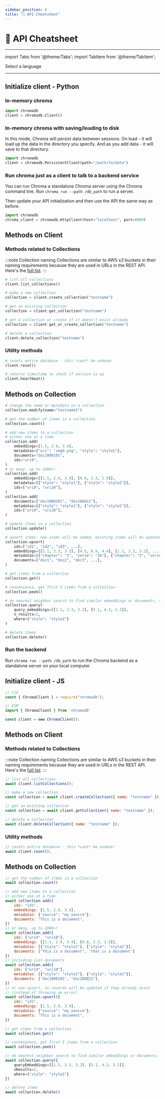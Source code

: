 ```yaml
---
sidebar_position: 6
title: "📖 API Cheatsheet"
---
```


# 📖 API Cheatsheet

---

import Tabs from '@theme/Tabs';
import TabItem from '@theme/TabItem';

<div class="select-language">Select a language</div>

<Tabs queryString groupId="lang">
<TabItem value="py" label="Python"></TabItem>
<TabItem value="js" label="JavaScript"></TabItem>
</Tabs>

---

<Tabs queryString groupId="lang" className="hideTabSwitcher">
<TabItem value="py" label="Python">

## Initialize client - Python

### In-memory chroma

```python
import chromadb
client = chromadb.Client()
```

### In-memory chroma with saving/loading to disk

In this mode, Chroma will persist data between sessions. On load - it will load up the data in the directory you specify. And as you add data - it will save to that directory.

```python
import chromadb
client = chromadb.PersistentClient(path="/path/to/data")
```

### Run chroma just as a client to talk to a backend service

You can run Chroma a standalone Chroma server using the Chroma command line. Run `chroma run --path /db_path` to run a server.

Then update your API initialization and then use the API the same way as before.

```python
import chromadb
chroma_client = chromadb.HttpClient(host="localhost", port=8000)
```

## Methods on Client

### Methods related to Collections

:::note Collection naming
Collections are similar to AWS s3 buckets in their naming requirements because they are used in URLs in the REST API. Here's the [full list](/usage-guide#creating-inspecting-and-deleting-collections).
:::

```python
# list all collections
client.list_collections()

# make a new collection
collection = client.create_collection("testname")

# get an existing collection
collection = client.get_collection("testname")

# get a collection or create if it doesn't exist already
collection = client.get_or_create_collection("testname")

# delete a collection
client.delete_collection("testname")
```

### Utility methods

```python
# resets entire database - this *cant* be undone!
client.reset()

# returns timestamp to check if service is up
client.heartbeat()
```

## Methods on Collection

```python
# change the name or metadata on a collection
collection.modify(name="testname2")

# get the number of items in a collection
collection.count()

# add new items to a collection
# either one at a time
collection.add(
    embeddings=[1.5, 2.9, 3.4],
    metadatas={"uri": "img9.png", "style": "style1"},
    documents="doc1000101",
    ids="uri9",
)
# or many, up to 100k+!
collection.add(
    embeddings=[[1.5, 2.9, 3.4], [9.8, 2.3, 2.9]],
    metadatas=[{"style": "style1"}, {"style": "style2"}],
    ids=["uri9", "uri10"],
)
collection.add(
    documents=["doc1000101", "doc288822"],
    metadatas=[{"style": "style1"}, {"style": "style2"}],
    ids=["uri9", "uri10"],
)

# update items in a collection
collection.update()

# upsert items. new items will be added, existing items will be updated.
collection.upsert(
    ids=["id1", "id2", "id3", ...],
    embeddings=[[1.1, 2.3, 3.2], [4.5, 6.9, 4.4], [1.1, 2.3, 3.2], ...],
    metadatas=[{"chapter": "3", "verse": "16"}, {"chapter": "3", "verse": "5"}, {"chapter": "29", "verse": "11"}, ...],
    documents=["doc1", "doc2", "doc3", ...],
)

# get items from a collection
collection.get()

# convenience, get first 5 items from a collection
collection.peek()

# do nearest neighbor search to find similar embeddings or documents, supports filtering
collection.query(
    query_embeddings=[[1.1, 2.3, 3.2], [5.1, 4.3, 2.2]],
    n_results=2,
    where={"style": "style2"}
)

# delete items
collection.delete()
```

</TabItem>
<TabItem value="js" label="JavaScript">

### Run the backend

Run `chroma run --path /db_path` to run the Chroma backend as a standalone server on your local computer.

## Initialize client - JS

```javascript
// CJS
const { ChromaClient } = require("chromadb");

// ESM
import { ChromaClient } from 'chromadb'

const client = new ChromaClient();
```

## Methods on Client

### Methods related to Collections

:::note Collection naming
Collections are similar to AWS s3 buckets in their naming requirements because they are used in URLs in the REST API. Here's the [full list](/usage-guide#creating-inspecting-and-deleting-collections).
:::

```javascript
// list all collections
await client.listCollections();

// make a new collection
const collection = await client.createCollection({ name: "testname" });

// get an existing collection
const collection = await client.getCollection({ name: "testname" });

// delete a collection
await client.deleteCollection({ name: "testname" });
```

### Utility methods

```javascript
// resets entire database - this *cant* be undone!
await client.reset();
```

## Methods on Collection

```javascript
// get the number of items in a collection
await collection.count()

// add new items to a collection
// either one at a time
await collection.add({
    ids: "id1",
    embeddings: [1.5, 2.9, 3.4],
    metadatas: {"source": "my_source"},
    documents: "This is a document",
})
// or many, up to 100k+!
await collection.add({
    ids: ["uri9", "uri10"],
    embeddings: [[1.5, 2.9, 3.4], [9.8, 2.3, 2.9]],
    metadatas: [{"style": "style1"}, {"style": "style2"}],
    documents: ["This is a document", 'that is a document']
})
// including just documents
await collection.add({
    ids: ["uri9", "uri10"],
    metadatas: [{"style": "style1"}, {"style": "style2"}],
    documents: ["doc1000101", "doc288822"],
})
// or use upsert, so records will be updated if they already exist
// (instead of throwing an error)
await collection.upsert({
    ids: "id1",
    embeddings: [1.5, 2.9, 3.4],
    metadatas: {"source": "my_source"},
    documents: "This is a document",
})

// get items from a collection
await collection.get()

// convenience, get first 5 items from a collection
await collection.peek()

// do nearest neighbor search to find similar embeddings or documents, supports filtering
await collection.query({
    queryEmbeddings=[[1.1, 2.3, 3.2], [5.1, 4.3, 2.2]],
    nResults=2,
    where={"style": "style2"}
})

// delete items
await collection.delete()

```

</TabItem>

</Tabs>
